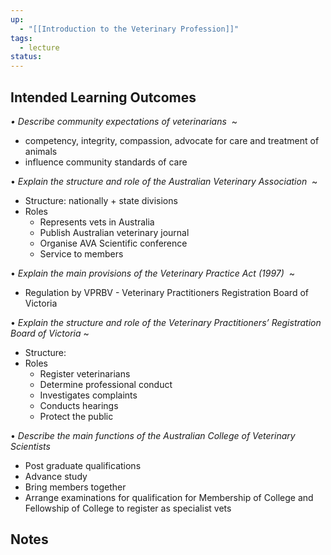 ```yaml
---
up:
  - "[[Introduction to the Veterinary Profession]]"
tags:
  - lecture
status:
---
```

## Intended Learning Outcomes

*• Describe community expectations of veterinarians* 
~
- competency, integrity, compassion, advocate for care and treatment of animals
- influence community standards of care

• *Explain the structure and role of the Australian Veterinary Association* 
~
- Structure: nationally + state divisions 
- Roles
	- Represents vets in Australia
	- Publish Australian veterinary journal
	- Organise AVA Scientific conference
	- Service to members


• *Explain the main provisions of the Veterinary Practice Act (1997)* 
~
- Regulation by VPRBV - Veterinary Practitioners Registration Board of Victoria

• *Explain the structure and role of the Veterinary Practitioners’ Registration Board of Victoria*
~
- Structure:
- Roles
	- Register veterinarians
	- Determine professional conduct
	- Investigates complaints
	- Conducts hearings
	- Protect the public

• *Describe the main functions of the Australian College of Veterinary Scientists*
- Post graduate qualifications
- Advance study
- Bring members together
- Arrange examinations for qualification for Membership of College and Fellowship of College to register as specialist vets
## Notes